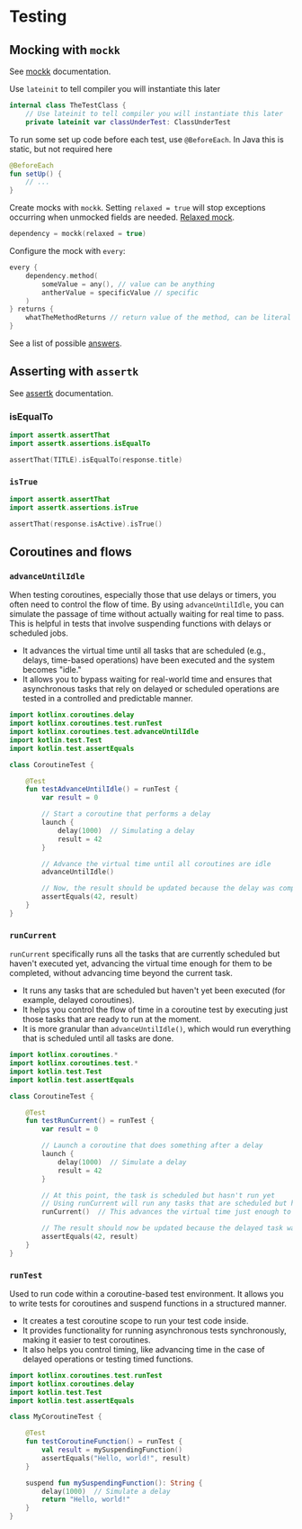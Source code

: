 # Testing

## Mocking with `mockk`

See [mockk](https://mockk.io/) documentation.

Use `lateinit` to tell compiler you will instantiate this later
```kotlin
internal class TheTestClass {
    // Use lateinit to tell compiler you will instantiate this later
    private lateinit var classUnderTest: ClassUnderTest
```
To run some set up code before each test, use `@BeforeEach`. In Java this is static, but not required here
```kotlin
@BeforeEach
fun setUp() {
    // ...
}
```
Create mocks with `mockk`. Setting `relaxed = true` will stop exceptions occurring when unmocked fields are needed. [Relaxed mock](https://mockk.io/#relaxed-mock).
```kotlin
dependency = mockk(relaxed = true)
```
Configure the mock with `every`:
```kotlin
every {
    dependency.method(
        someValue = any(), // value can be anything
        antherValue = specificValue // specific
    )
} returns {
    whatTheMethodReturns // return value of the method, can be literal or reference
}
```
See a list of possible [answers](https://mockk.io/#answers).

## Asserting with `assertk`

See [assertk](https://willowtreeapps.github.io/assertk/assertk/assertk.assertions/index.html) documentation.

### isEqualTo
```kotlin
import assertk.assertThat
import assertk.assertions.isEqualTo

assertThat(TITLE).isEqualTo(response.title)
```
### `isTrue`
```kotlin
import assertk.assertThat
import assertk.assertions.isTrue

assertThat(response.isActive).isTrue()
```

## Coroutines and flows

### `advanceUntilIdle`
When testing coroutines, especially those that use delays or timers, you often need to control the flow of time. By 
using `advanceUntilIdle`, you can simulate the passage of time without actually waiting for real time to pass. This is 
helpful in tests that involve suspending functions with delays or scheduled jobs.

- It advances the virtual time until all tasks that are scheduled (e.g., delays, time-based operations) have been 
executed and the system becomes "idle."
- It allows you to bypass waiting for real-world time and ensures that asynchronous tasks that rely on delayed or 
scheduled operations are tested in a controlled and predictable manner.

```kotlin
import kotlinx.coroutines.delay
import kotlinx.coroutines.test.runTest
import kotlinx.coroutines.test.advanceUntilIdle
import kotlin.test.Test
import kotlin.test.assertEquals

class CoroutineTest {

    @Test
    fun testAdvanceUntilIdle() = runTest {
        var result = 0

        // Start a coroutine that performs a delay
        launch {
            delay(1000)  // Simulating a delay
            result = 42
        }

        // Advance the virtual time until all coroutines are idle
        advanceUntilIdle()

        // Now, the result should be updated because the delay was completed
        assertEquals(42, result)
    }
}
```

### `runCurrent`
`runCurrent` specifically runs all the tasks that are currently scheduled but haven't executed yet, advancing the virtual 
time enough for them to be completed, without advancing time beyond the current task.

- It runs any tasks that are scheduled but haven't yet been executed (for example, delayed coroutines).
- It helps you control the flow of time in a coroutine test by executing just those tasks that are ready to run at the moment.
- It is more granular than `advanceUntilIdle()`, which would run everything that is scheduled until all tasks are done.

```kotlin
import kotlinx.coroutines.*
import kotlinx.coroutines.test.*
import kotlin.test.Test
import kotlin.test.assertEquals

class CoroutineTest {

    @Test
    fun testRunCurrent() = runTest {
        var result = 0

        // Launch a coroutine that does something after a delay
        launch {
            delay(1000)  // Simulate a delay
            result = 42
        }

        // At this point, the task is scheduled but hasn't run yet
        // Using runCurrent will run any tasks that are scheduled but haven't executed
        runCurrent()  // This advances the virtual time just enough to run the delayed task

        // The result should now be updated because the delayed task was executed
        assertEquals(42, result)
    }
}
```

### `runTest`
Used to run code within a coroutine-based test environment. It allows you to write tests for coroutines and suspend 
functions in a structured manner.

- It creates a test coroutine scope to run your test code inside.
- It provides functionality for running asynchronous tests synchronously, making it easier to test coroutines.
- It also helps you control timing, like advancing time in the case of delayed operations or testing timed functions.

```kotlin
import kotlinx.coroutines.test.runTest
import kotlinx.coroutines.delay
import kotlin.test.Test
import kotlin.test.assertEquals

class MyCoroutineTest {

    @Test
    fun testCoroutineFunction() = runTest {
        val result = mySuspendingFunction()
        assertEquals("Hello, world!", result)
    }

    suspend fun mySuspendingFunction(): String {
        delay(1000)  // Simulate a delay
        return "Hello, world!"
    }
}
```